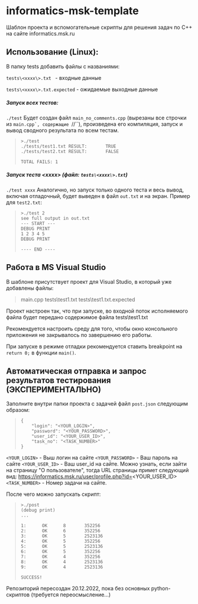 # informatics-msk-template

Шаблон проекта и вспомогательные скрипты для решения задач по С++ на сайте informatics.msk.ru

## Использование (Linux):

В папку tests добавить файлы с названиями:

``tests\<xxxx\>.txt `` - входные данные

``tests\<xxxx\>.txt.expected`` - ожидаемые выходные данные

##### Запуск всех тестов:
``./test``
Будет создан файл ``main_no_comments.cpp`` (вырезаны все строчки из ``main.cpp`, содержащие ``//``), произведена его компиляция, запуск и вывод сводного результата по всем тестам.

>     >./test
>     ./tests/test1.txt RESULT:       TRUE
>     ./tests/test2.txt RESULT:       FALSE
>     
>     TOTAL FAILS: 1

##### Запуск теста \<xxxx\> (файл: ``tests\<xxxx\>.txt``)
``./test xxxx``
Аналогично, но запуск только одного теста и весь вывод, включая отладочный, будет выведен в файл ``out.txt`` и на экран. Пример для ``test2.txt``:
>     >./test 2
>     see full output in out.txt
>     --- START ---
>     DEBUG PRINT
>     1 2 3 4 5
>     DEBUG PRINT
>     
>     ---- END ----


## Работа в MS Visual Studio

В шаблоне присутствует проект для Visual Studio, в который уже добавлены файлы:
> main.cpp 
> tests\test1.txt
> tests\test1.txt.expected

Проект настроен так, что при запуске, во входной поток исполняемого файла будет передано содержимое файла tests\test1.txt

Рекомендуется настроить среду для того, чтобы окно консольного приложения не закрывалось по завершению его работы.

При запуске в режиме отладки рекомендуется ставить breakpoint на ``return 0;`` в функции ``main()``.


## Автоматическая отправка и запрос результатов тестирования (ЭКСПЕРИМЕНТАЛЬНО)

Заполните внутри папки проекта с задачей файл ``post.json`` следующим образом:
>     {
>         "login": "<YOUR_LOGIN>",
>         "password": "<YOUR_PASSWORD>",
>         "user_id": "<YOUR_USER_ID>",
>         "task_no": "<TASK_NUMBER>"
>     }

``<YOUR_LOGIN>`` - Выш логин на сайте
``<YOUR_PASSWORD>`` - Ваш пароль на сайте
``<YOUR_USER_ID>`` - Ваш user_id на сайте. Можно узнать, если зайти на страницу "О пользователе", тогда URL страницы примет следующий вид: https://informatics.msk.ru/user/profile.php?id=<YOUR_USER_ID>
``<TASK_NUMBER>`` - Номер задачи на сайте. 

После чего можно запускать скрипт:
>     >./post
>     (debug print)
>     ...
>
>     1:      OK      8       352256
>     2:      OK      6       352256
>     3:      OK      5       2523136
>     4:      OK      5       352256
>     5:      OK      5       2523136
>     6:      OK      5       352256
>     7:      OK      4       352256
>     8:      OK      4       2523136
>     9:      OK      4       2523136
>     
>     SUCCESS!

Репозиторий пересоздан 20.12.2022, пока без основных python-скриптов (требуется переосмысление...)
